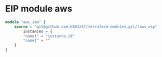 EIP module aws
===========

```tf
module "aws_iam" {
    source = "git@github.com:h963z57/terraform-modules.git//aws_eip"
        instances = {
        "name1" = "instance_id"
        "name2" = ""
    }
}
```